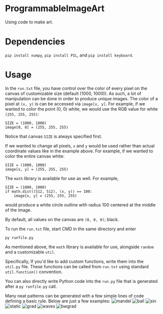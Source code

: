 # ProgrammableImageArt
Using code to make art.

# Dependencies
```pip install numpy```, ```pip install PIL```, and ```pip install keyboard```.

# Usage
In the ```run.txt``` file, you have control over the color of every pixel on the canvas of customizable size (default (1000, 1000)). As such, a lot of manipulation can be done in order to produce unique images. The color of a pixel at ```(x, y)``` is can be accessed via ```image[x, y]```. For example, if we wanted to color the point (0, 0) white, we would use the RGB value for white ```(255, 255, 255)```:
```
SIZE = (1000, 1000)
image[0, 0] = (255, 255, 255)
```
Notice that canvas ```SIZE``` is always specified first.

If we wanted to change all pixels, ```x``` and ```y``` would be used rather than actual coordinate values like in the example above. For example, if we wanted to color the entire canvas white:
```
SIZE = (1000, 1000)
image[x, y] = (255, 255, 255)
```

The ```math``` library is available for use as well. For example,
```
SIZE = (1000, 1000)
if math.dist((512, 512), (x, y)) == 100:
    image[x, y] = (255, 255, 255)
```
would produce a white circle outline with radius 100 centered at the middle of the image.

By default, all values on the canvas are ```(0, 0, 0)```; black.

To run the ```run.txt``` file, start CMD in the same directory and enter
```
py runfile.py
```

As mentioned above, the ```math``` library is available for use, alongside ```random``` and a customizable ```util```.

Specifically, If you'd like to add custom functions, write them into the ```util.py``` file. These functions can be called from ```run.txt``` using standard ```util.function()``` convention.


You can also directly write Python code into the ```run.py``` file that is generated after a ```py runfile.py``` call.


Many neat patterns can be generated with a few simple lines of code defining a basic rule. Below are just a few examples:
![mandel](https://github.com/SeanJxie/ProgrammableImageArt/blob/main/samples/mandelbrot.png)
![ball](https://github.com/SeanJxie/ProgrammableImageArt/blob/main/samples/ball.png)
![sin](https://github.com/SeanJxie/ProgrammableImageArt/blob/main/samples/sin.png)
![static](https://github.com/SeanJxie/ProgrammableImageArt/blob/main/samples/static_circle.png)
![grad](https://github.com/SeanJxie/ProgrammableImageArt/blob/main/samples/gradient.png)
![waves](https://github.com/SeanJxie/ProgrammableImageArt/blob/main/samples/waves.png)
![bwgrad](https://github.com/SeanJxie/ProgrammableImageArt/blob/main/samples/bwgrad.png)

